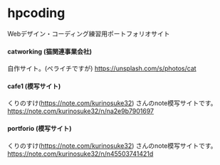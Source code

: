 # hpcoding
Webデザイン・コーディング練習用ポートフォリオサイト

#### catworking (猫関連事業会社)
自作サイト。(ペライチですが)
https://unsplash.com/s/photos/cat

#### cafe1 (模写サイト)
くりのすけ(https://note.com/kurinosuke32) さんのnote模写サイトです。
https://note.com/kurinosuke32/n/na2e9b7901697

#### portforio (模写サイト)
くりのすけ(https://note.com/kurinosuke32) さんのnote模写サイトです。
https://note.com/kurinosuke32/n/n45503741421d
